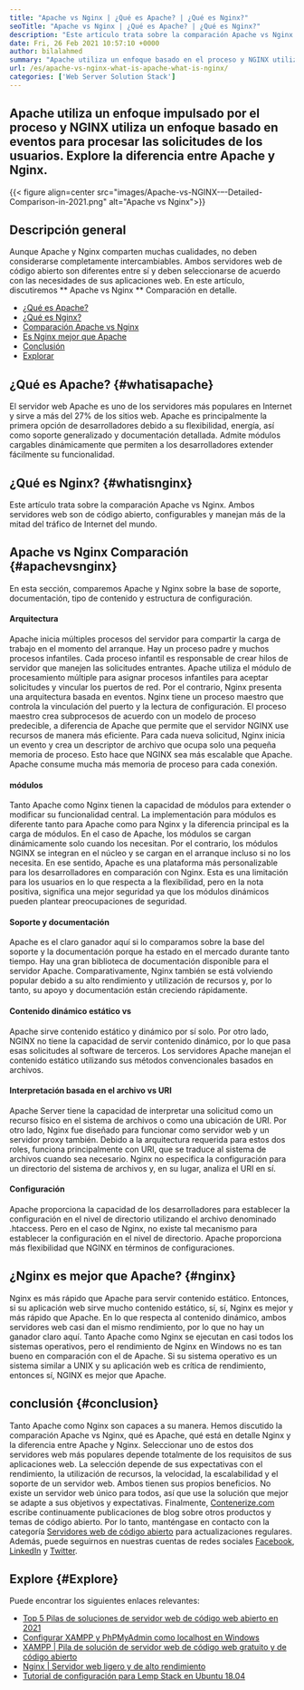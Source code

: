 ```yaml
---
title: "Apache vs Nginx | ¿Qué es Apache? | ¿Qué es Nginx?" 
seoTitle: "Apache vs Nginx | ¿Qué es Apache? | ¿Qué es Nginx?" 
description: "Este artículo trata sobre la comparación Apache vs Nginx. Ambos servidores web son de código abierto, configurables y manejan más de la mitad del tráfico de Internet del mundo." 
date: Fri, 26 Feb 2021 10:57:10 +0000
author: bilalahmed
summary: "Apache utiliza un enfoque basado en el proceso y NGINX utiliza un enfoque basado en eventos para procesar las solicitudes de los usuarios. Explore la diferencia entre Apache y Nginx." 
url: /es/apache-vs-nginx-what-is-apache-what-is-nginx/
categories: ['Web Server Solution Stack']
---
```


## Apache utiliza un enfoque impulsado por el proceso y NGINX utiliza un enfoque basado en eventos para procesar las solicitudes de los usuarios. Explore la diferencia entre Apache y Nginx.

{{< figure align=center src="images/Apache-vs-NGINX-–-Detailed-Comparison-in-2021.png" alt="Apache vs Nginx">}}


## Descripción general
Aunque Apache y Nginx comparten muchas cualidades, no deben considerarse completamente intercambiables. Ambos servidores web de código abierto son diferentes entre sí y deben seleccionarse de acuerdo con las necesidades de sus aplicaciones web. En este artículo, discutiremos ** Apache vs Nginx ** Comparación en detalle.
  * [¿Qué es Apache?][1]
  * [¿Qué es Nginx?][2]
  * [Comparación Apache vs Nginx][3]
  * [Es Nginx mejor que Apache][4]
  * [Conclusión][5]
  * [Explorar][6]

## ¿Qué es Apache? {#whatisapache}
El servidor web Apache es uno de los servidores más populares en Internet y sirve a más del 27% de los sitios web. Apache es principalmente la primera opción de desarrolladores debido a su flexibilidad, energía, así como soporte generalizado y documentación detallada. Admite módulos cargables dinámicamente que permiten a los desarrolladores extender fácilmente su funcionalidad.

## ¿Qué es Nginx? {#whatisnginx}
Este artículo trata sobre la comparación Apache vs Nginx. Ambos servidores web son de código abierto, configurables y manejan más de la mitad del tráfico de Internet del mundo.

## Apache vs Nginx Comparación {#apachevsnginx}
En esta sección, comparemos Apache y Nginx sobre la base de soporte, documentación, tipo de contenido y estructura de configuración.

#### Arquitectura
Apache inicia múltiples procesos del servidor para compartir la carga de trabajo en el momento del arranque. Hay un proceso padre y muchos procesos infantiles. Cada proceso infantil es responsable de crear hilos de servidor que manejen las solicitudes entrantes. Apache utiliza el módulo de procesamiento múltiple para asignar procesos infantiles para aceptar solicitudes y vincular los puertos de red. Por el contrario, Nginx presenta una arquitectura basada en eventos. Nginx tiene un proceso maestro que controla la vinculación del puerto y la lectura de configuración. El proceso maestro crea subprocesos de acuerdo con un modelo de proceso predecible, a diferencia de Apache que permite que el servidor NGINX use recursos de manera más eficiente. Para cada nueva solicitud, Nginx inicia un evento y crea un descriptor de archivo que ocupa solo una pequeña memoria de proceso. Esto hace que NGINX sea más escalable que Apache. Apache consume mucha más memoria de proceso para cada conexión.

#### módulos
Tanto Apache como Nginx tienen la capacidad de módulos para extender o modificar su funcionalidad central. La implementación para módulos es diferente tanto para Apache como para Nginx y la diferencia principal es la carga de módulos. En el caso de Apache, los módulos se cargan dinámicamente solo cuando los necesitan. Por el contrario, los módulos NGINX se integran en el núcleo y se cargan en el arranque incluso si no los necesita. En ese sentido, Apache es una plataforma más personalizable para los desarrolladores en comparación con Nginx. Esta es una limitación para los usuarios en lo que respecta a la flexibilidad, pero en la nota positiva, significa una mejor seguridad ya que los módulos dinámicos pueden plantear preocupaciones de seguridad.

#### Soporte y documentación
Apache es el claro ganador aquí si lo comparamos sobre la base del soporte y la documentación porque ha estado en el mercado durante tanto tiempo. Hay una gran biblioteca de documentación disponible para el servidor Apache. Comparativamente, Nginx también se está volviendo popular debido a su alto rendimiento y utilización de recursos y, por lo tanto, su apoyo y documentación están creciendo rápidamente.

#### Contenido dinámico estático vs
Apache sirve contenido estático y dinámico por sí solo. Por otro lado, NGINX no tiene la capacidad de servir contenido dinámico, por lo que pasa esas solicitudes al software de terceros. Los servidores Apache manejan el contenido estático utilizando sus métodos convencionales basados ​​en archivos.

#### Interpretación basada en el archivo vs URI
Apache Server tiene la capacidad de interpretar una solicitud como un recurso físico en el sistema de archivos o como una ubicación de URI. Por otro lado, Nginx fue diseñado para funcionar como servidor web y un servidor proxy también. Debido a la arquitectura requerida para estos dos roles, funciona principalmente con URI, que se traduce al sistema de archivos cuando sea necesario. Nginx no especifica la configuración para un directorio del sistema de archivos y, en su lugar, analiza el URI en sí.

#### Configuración
Apache proporciona la capacidad de los desarrolladores para establecer la configuración en el nivel de directorio utilizando el archivo denominado .htaccess. Pero en el caso de Nginx, no existe tal mecanismo para establecer la configuración en el nivel de directorio. Apache proporciona más flexibilidad que NGINX en términos de configuraciones.

## ¿Nginx es mejor que Apache? {#nginx}
Nginx es más rápido que Apache para servir contenido estático. Entonces, si su aplicación web sirve mucho contenido estático, sí, sí, Nginx es mejor y más rápido que Apache. En lo que respecta al contenido dinámico, ambos servidores web casi dan el mismo rendimiento, por lo que no hay un ganador claro aquí. Tanto Apache como Nginx se ejecutan en casi todos los sistemas operativos, pero el rendimiento de Nginx en Windows no es tan bueno en comparación con el de Apache. Si su sistema operativo es un sistema similar a UNIX y su aplicación web es crítica de rendimiento, entonces sí, NGINX es mejor que Apache.

## conclusión {#conclusion}
Tanto Apache como Nginx son capaces a su manera. Hemos discutido la comparación Apache vs Nginx, qué es Apache, qué está en detalle Nginx y la diferencia entre Apache y Nginx. Seleccionar uno de estos dos servidores web más populares depende totalmente de los requisitos de sus aplicaciones web. La selección depende de sus expectativas con el rendimiento, la utilización de recursos, la velocidad, la escalabilidad y el soporte de un servidor web. Ambos tienen sus propios beneficios. No existe un servidor web único para todos, así que use la solución que mejor se adapte a sus objetivos y expectativas.
Finalmente, [Contenerize.com][7] escribe continuamente publicaciones de blog sobre otros productos y temas de código abierto. Por lo tanto, manténgase en contacto con la categoría [Servidores web de código abierto][8] para actualizaciones regulares. Además, puede seguirnos en nuestras cuentas de redes sociales [Facebook][9], [LinkedIn][10] y [Twitter][11].

## Explore {#Explore}
Puede encontrar los siguientes enlaces relevantes:
  * [Top 5 Pilas de soluciones de servidor web de código web abierto en 2021][12]
  * [Configurar XAMPP y PhPMyAdmin como localhost en Windows][13]
  * [XAMPP | Pila de solución de servidor web de código web gratuito y de código abierto][14]
  * [Nginx | Servidor web ligero y de alto rendimiento][15]
  * [Tutorial de configuración para Lemp Stack en Ubuntu 18.04][16]

  
[1]: #whatisapache
[2]: #whatisnginx
[3]: #apachevsnginx
[4]: #nginx
[5]: #conclusion
[6]: #explore
[7]: https://www.containerize.com/
[8]: https://blog.containerize.com/category/web-server-solution-stack/
[9]: https://web.facebook.com/containerize
[10]: https://www.linkedin.com/company/containerize/
[11]: https://twitter.com/containerize_co
[12]: https://blog.containerize.com/2021/01/08/top-5-open-source-web-server-solution-stacks-in-2021/
[13]: https://blog.containerize.com/database-management-software/how-to-setup-xampp-and-phpmyadmin-as-localhost-on-windows/
[14]: https://products.containerize.com/solution-stack/xampp
[15]: https://products.containerize.com/solution-stack/nginx
[16]: https://blog.containerize.com/web-server-solution-stack/setup-tutorial-for-lemp-stack-on-ubuntu-18-04/
